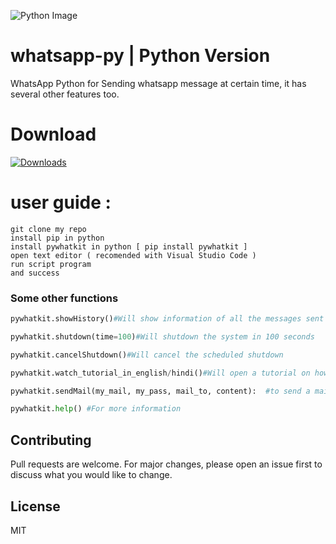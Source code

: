 ![Python Image](https://miro.medium.com/max/1200/1*PPIp7twJJUknfohZqtL8pQ.png)
# whatsapp-py | Python Version
WhatsApp Python  for Sending whatsapp message at certain time, it has several other features too.
# Download
[![Downloads](https://pepy.tech/badge/pywhatkit/month)](https://pepy.tech/project/pywhatkit/month)

# user guide :
```
git clone my repo
install pip in python
install pywhatkit in python [ pip install pywhatkit ]
open text editor ( recomended with Visual Studio Code )
run script program
and success 
```
### Some other functions 
```python
pywhatkit.showHistory()#Will show information of all the messages sent using this library

pywhatkit.shutdown(time=100)#Will shutdown the system in 100 seconds

pywhatkit.cancelShutdown()#Will cancel the scheduled shutdown

pywhatkit.watch_tutorial_in_english/hindi()#Will open a tutorial on how to use this library on YouTube in respective language

pywhatkit.sendMail(my_mail, my_pass, mail_to, content):  #to send a mail to anybody. 

pywhatkit.help() #For more information

```
## Contributing
Pull requests are welcome. For major changes, please open an issue first to discuss what you would like to change.

## License
MIT
